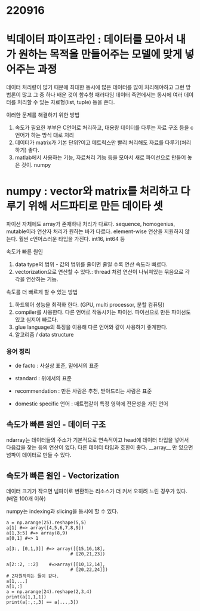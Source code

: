 # 220916
# 빅데이터 파이프라인 : 데이터를 모아서 내가 원하는 목적을 만들어주는 모델에 맞게 넣어주는 과정
데이터 처리량이 많기 때문에 최대한 동시에 많은 데이터를 많이 처리해야하고 그런 방법론이 많고 그 중 하나 배운 것이 함수형 패러다임
데이터 즉면에서는 동시에 여러 데이터를 처리할 수 있는 자료형(list, tuple) 등을 쓴다.

이러한 문제를 해결하기 위한 방법
1. 속도가 필요한 부부은 C언어로 처리하고, 대용량 데이터를 다루는 자료 구조 등을 c언어가 하는 방식 대로 처리
2. 데이터가 matrix가 기본 단위?이고 메트릭스만 빨리 처리해도 자료를 다루기(처리하기) 좋다.
3. matlab에서 사용하는 기능, 자료처리 기능 등을 모아서 새로 파이선으로 만들어 놓은 것이. numpy

# numpy : vector와 matrix를 처리하고 다루기 위해 서드파티로 만든 데이타 셋
파이선 자체에도 array가 존재하나 처리가 다르다. sequence, homogenius, mutable이라 연산자 처리가 원하는 바가 다르다.
element-wise 연산을 지원하지 않는다. 훨씬 c언어스러운 타입을 가진다. int16, int64 등

속도가 빠른 원인
1. data type의 범위 - 값의 범위를 줄이면 줄일 수록 연산 속도라 빠르다.
2. vectorization으로 연산할 수 있다.: thread 처럼 연산이 나눠져있는 묶음으로 각각을 연산하는 기능.

속도를 더 빠르게 할 수 있는 방법
1. 하드웨어 성능을 최적화 한다. (GPU, multi processor, 분할 컴퓨팅)
2. compiler를 사용한다. 다른 언어로 작동시키는 파이선. 파이선으로 만든 파이선도 있고 심지어 빠르다.
3. glue language의 특징을 이용해 다른 언어와 같이 사용하기 좋게한다.
4. 알고리즘 / data structure

### 용어 정리
- de facto : 사실상 표준, 밑에서의 표준
- standard : 위에서의 표준
- recommendation : 만든 사람은 추천, 받아드리는 사람은 표준

- domestic specific 언어 : 매트랩같이 특정 영역에 전문성을 가진 언어

## 속도가 빠른 원인 - 데이터 구조
ndarray는 데이터들의 주소가 기본적으로 연속적이고 head에 데이터 타입을 넣어서 다음값을 찾는 등의 연산이 없다.
다른 데이터 타입과 호환이 좋다. \_\_array__ 만 있으면 넘파이 데이터로 만들 수 있다.

## 속도가 빠른 원인 - Vectorization
데이터 크기가 작으면 넘파이로 변환하는 리소스가 더 커서 오히려 느린 경우가 있다. (배열 100개 이하)

numpy는 indexing과 slicing을 동시에 할 수 있다.
```
a = np.arange(25).reshape(5,5)
a[1] #=> array([4,5,6,7,8,9])
a[1,3:5] #=> array(8,9)
a[0,1] #=> 1

a[3:, [0,1,3]] #=> array([[15,16,18],
                        # [20,21,23])

a[2::2, ::2]    #=>array([[10,12,14],
                        # [20,22,24]])
# 2차원까지는 둘이 같다.
a[1,...]
a[1,:]
a = np.arange(24).reshape(2,3,4)
print(a[1,1,1])
print(a[:,:,3] == a[...,3])
```